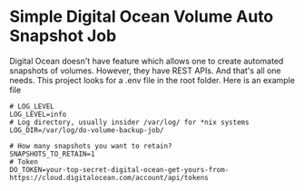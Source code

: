 # Simple Digital Ocean Volume Auto Snapshot Job
Digital Ocean doesn't have feature which allows one to create automated snapshots of volumes. However, they have REST APIs. And that's all one needs. This project looks for a .env file in the root folder.
Here is an example file
```
# LOG_LEVEL
LOG_LEVEL=info
# Log directory, usually insider /var/log/ for *nix systems
LOG_DIR=/var/log/do-volume-backup-job/

# How many snapshots you want to retain?
SNAPSHOTS_TO_RETAIN=1
# Token
DO_TOKEN=your-top-secret-digital-ocean-get-yours-from-https://cloud.digitalocean.com/account/api/tokens

```
